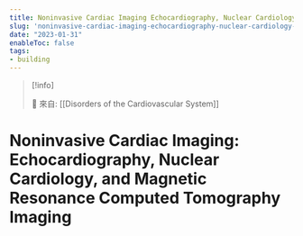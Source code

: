 ```yaml
---
title: Noninvasive Cardiac Imaging Echocardiography, Nuclear Cardiology, and Magnetic Resonance Computed Tomography Imaging
slug: 'noninvasive-cardiac-imaging-echocardiography-nuclear-cardiology-and-magnetic-resonance-computed-tomography-imaging'
date: "2023-01-31"
enableToc: false
tags:
- building
---
```


> [!info]
>
> 🌱 來自: [[Disorders of the Cardiovascular System]]

# Noninvasive Cardiac Imaging: Echocardiography, Nuclear Cardiology, and Magnetic Resonance Computed Tomography Imaging

